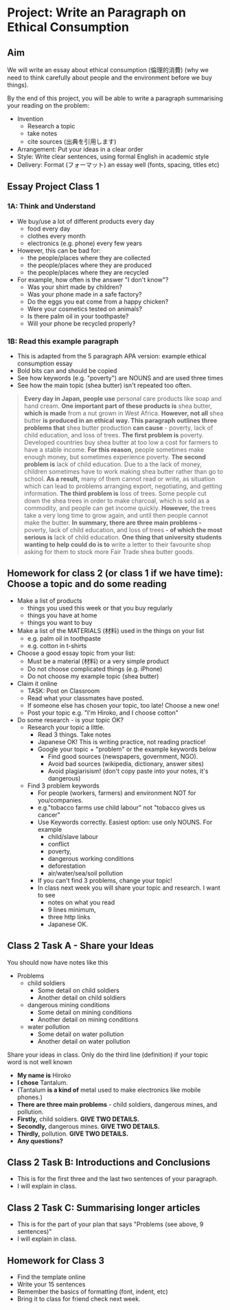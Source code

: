 # Project: Write an Paragraph on Ethical Consumption

## Aim 
We will write an essay about ethical consumption (倫理的消費) (why we need to think carefully about people and the environment before we buy things).

By the end of this project, you will be able to write a paragraph summarising your reading on the problem:

* Invention
    * Research a topic
    * take notes
    * cite sources (出典を引用します)
* Arrangement: Put your ideas in a clear order
* Style: Write clear sentences, using formal English in academic style 
* Delivery: Format (フォーマット) an essay well (fonts, spacing, titles etc)

## Essay Project Class 1
### 1A: Think and Understand
* We buy/use a lot of different products every day
    * food every day
    * clothes every month
    * electronics (e.g. phone) every few years
* However, this can be bad for:
    * the people/places where they are collected
    * the people/places where they are produced
    * the people/places where they are recycled
* For example, how often is the answer "I don't know"?
    * Was your shirt made by children?
    * Was your phone made in a safe factory? 
    * Do the eggs you eat come from a happy chicken?  
    * Were your cosmetics tested on animals?  
    * Is there palm oil in your toothpaste?  
    * Will your phone be recycled properly?

### 1B: Read this example paragraph 
* This is adapted from the 5 paragraph APA version: example ethical consumption essay 
* Bold bits can and should be copied
* See how keywords (e.g. "poverty") are NOUNS and are used three times 
* See how the main topic (shea butter) isn't repeated too often. 

> **Every day in Japan, people use** personal care products like soap and hand cream. **One important part of these products is** shea butter, **which is made** from a nut grown in West Africa. **However, not all** shea butter **is produced in an ethical way. This paragraph outlines three problems that** shea butter production **can cause** - poverty, lack of child education, and loss of trees. **The first problem is** poverty. Developed countries buy shea butter at too low a cost for farmers to have a stable income. **For this reason,** people sometimes make enough money, but sometimes experience poverty. **The second problem is** lack of child education. Due to a the lack of money, children sometimes have to work making shea butter rather than go to school. **As a result,** many of them cannot read or write, as situation which can lead to problems arranging export, negotiating, and getting information. **The third problem is** loss of trees. Some people cut down the shea trees in order to make charcoal, which is sold as a commodity, and people can get income quickly. **However,** the trees take a very long time to grow again, and until then people cannot make the butter. **In summary, there are three main problems -** poverty, lack of child education, and loss of trees **- of which the most serious is** lack of child education. **One thing that university students wanting to help could do is to** write a letter to their favourite shop asking for them to stock more Fair Trade shea butter goods.

## Homework for class 2 (or class 1 if we have time): Choose a topic and do some reading
* Make a list of products  
    * things you used this week or that you buy regularly
    * things you have at home
    * things you want to buy
* Make a list of the MATERIALS (材料) used in the things on your list
    * e.g. palm oil in toothpaste
    * e.g. cotton in t-shirts
* Choose a good essay topic from your list:
    * Must be a material (材料) or a very simple product
    * Do not choose complicated things (e.g. iPhone)
    * Do not choose my example  topic (shea butter)
* Claim it online
    * TASK: Post on Classroom 
    * Read what your classmates have posted. 
    * If someone else has chosen your topic, too late! Choose a new one! 
    * Post your topic e.g. "I'm Hiroko, and I choose cotton"
* Do some research - is your topic OK? 
    * Research your topic a little. 
        * Read 3 things. Take notes
        * Japanese OK! This is writing practice, not reading practice!
        * Google your topic + "problem" or the example keywords below
            * Find good sources (newspapers, government, NGO). 
            * Avoid bad sources (wikipedia, dictionary, answer sites) 
            * Avoid plagiarisism! (don't copy paste into your notes, it's dangerous)
    * Find 3 problem keywords
        * For people (workers, farmers) and environment NOT for you/companies. 
        * e.g."tobacco farms use child labour" not "tobacco gives us cancer"
        * Use Keywords []() correctly. Easiest option: use only NOUNS. For example
            * child/slave labour
            * conflict
            * poverty, 
            * dangerous working conditions
            * deforestation
            * air/water/sea/soil pollution
        * If you can't find 3 problems,  change your topic! 
        * In class next week you will share your topic and research. I want to see
            * notes on what you read 
            * 9 lines minimum,  
            * three http links
            * Japanese OK. 


## Class 2 Task A - Share your Ideas 
You should now have notes like this

* Problems 
    * child soldiers 
        * Some detail on child soldiers
        * Another detail on child soldiers
    * dangerous mining conditions
        * Some detail on mining conditions
        * Another detail on mining conditions
    * water pollution
        * Some detail on water pollution
        * Another detail on water pollution

Share your ideas in class. Only do the third line (definition) if your topic word is not well known

* **My name is** Hiroko
* **I chose** Tantalum. 
* (Tantalum **is a kind of** metal used to make electronics like mobile phones.)
* **There are three main problems** - child soldiers, dangerous mines, and pollution.  
* **Firstly,** child soldiers. **GIVE TWO DETAILS.**
* **Secondly,** dangerous mines. **GIVE TWO DETAILS.**
* **Thirdly,** pollution. **GIVE TWO DETAILS.**
* **Any questions?**

## Class 2 Task B: Introductions and Conclusions 
* This is for the first three and the last two sentences of your paragraph. 
* I will explain in class. 

## Class 2 Task C: Summarising longer articles 
* This is for the part of your plan that says "Problems (see above, 9 sentences)"
* I will explain in class. 

## Homework for Class 3
* Find the template online
* Write your 15 sentences
* Remember the basics of formatting (font, indent, etc)
* Bring it to class for friend check next week. 
